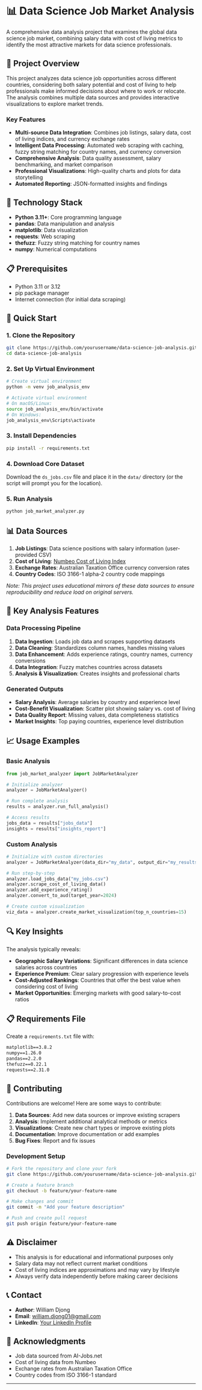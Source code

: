 # 📊 Data Science Job Market Analysis

A comprehensive data analysis project that examines the global data science job market, combining salary data with cost of living metrics to identify the most attractive markets for data science professionals.

## 🎯 Project Overview

This project analyzes data science job opportunities across different countries, considering both salary potential and cost of living to help professionals make informed decisions about where to work or relocate. The analysis combines multiple data sources and provides interactive visualizations to explore market trends.

### Key Features

- **Multi-source Data Integration**: Combines job listings, salary data, cost of living indices, and currency exchange rates
- **Intelligent Data Processing**: Automated web scraping with caching, fuzzy string matching for country names, and currency conversion
- **Comprehensive Analysis**: Data quality assessment, salary benchmarking, and market comparison
- **Professional Visualizations**: High-quality charts and plots for data storytelling
- **Automated Reporting**: JSON-formatted insights and findings

## 🔧 Technology Stack

- **Python 3.11+**: Core programming language
- **pandas**: Data manipulation and analysis
- **matplotlib**: Data visualization
- **requests**: Web scraping
- **thefuzz**: Fuzzy string matching for country names
- **numpy**: Numerical computations

## 📋 Prerequisites

- Python 3.11 or 3.12
- pip package manager
- Internet connection (for initial data scraping)

## 🚀 Quick Start

### 1. Clone the Repository

```bash
git clone https://github.com/yourusername/data-science-job-analysis.git
cd data-science-job-analysis
```

### 2. Set Up Virtual Environment

```bash
# Create virtual environment
python -m venv job_analysis_env

# Activate virtual environment
# On macOS/Linux:
source job_analysis_env/bin/activate
# On Windows:
job_analysis_env\Scripts\activate
```

### 3. Install Dependencies

```bash
pip install -r requirements.txt
```

### 4. Download Core Dataset

Download the `ds_jobs.csv` file and place it in the `data/` directory (or the script will prompt you for the location).

### 5. Run Analysis

```bash
python job_market_analyzer.py
```

## 📊 Data Sources

1. **Job Listings**: Data science positions with salary information (user-provided CSV)
2. **Cost of Living**: [Numbeo Cost of Living Index](https://www.numbeo.com/cost-of-living/)
3. **Exchange Rates**: Australian Taxation Office currency conversion rates
4. **Country Codes**: ISO 3166-1 alpha-2 country code mappings

_Note: This project uses educational mirrors of these data sources to ensure reproducibility and reduce load on original servers._

## 🎯 Key Analysis Features

### Data Processing Pipeline

1. **Data Ingestion**: Loads job data and scrapes supporting datasets
2. **Data Cleaning**: Standardizes column names, handles missing values
3. **Data Enhancement**: Adds experience ratings, country names, currency conversions
4. **Data Integration**: Fuzzy matches countries across datasets
5. **Analysis & Visualization**: Creates insights and professional charts

### Generated Outputs

- **Salary Analysis**: Average salaries by country and experience level
- **Cost-Benefit Visualization**: Scatter plot showing salary vs. cost of living
- **Data Quality Report**: Missing values, data completeness statistics
- **Market Insights**: Top paying countries, experience level distribution

## 📈 Usage Examples

### Basic Analysis

```python
from job_market_analyzer import JobMarketAnalyzer

# Initialize analyzer
analyzer = JobMarketAnalyzer()

# Run complete analysis
results = analyzer.run_full_analysis()

# Access results
jobs_data = results["jobs_data"]
insights = results["insights_report"]
```

### Custom Analysis

```python
# Initialize with custom directories
analyzer = JobMarketAnalyzer(data_dir="my_data", output_dir="my_results")

# Run step-by-step
analyzer.load_jobs_data("my_jobs.csv")
analyzer.scrape_cost_of_living_data()
analyzer.add_experience_rating()
analyzer.convert_to_aud(target_year=2024)

# Create custom visualization
viz_data = analyzer.create_market_visualization(top_n_countries=15)
```

## 🔍 Key Insights

The analysis typically reveals:

- **Geographic Salary Variations**: Significant differences in data science salaries across countries
- **Experience Premium**: Clear salary progression with experience levels
- **Cost-Adjusted Rankings**: Countries that offer the best value when considering cost of living
- **Market Opportunities**: Emerging markets with good salary-to-cost ratios

## 📋 Requirements File

Create a `requirements.txt` file with:

```txt
matplotlib==3.8.2
numpy==1.26.0
pandas==2.2.0
thefuzz==0.22.1
requests==2.31.0
```

## 🤝 Contributing

Contributions are welcome! Here are some ways to contribute:

1. **Data Sources**: Add new data sources or improve existing scrapers
2. **Analysis**: Implement additional analytical methods or metrics
3. **Visualizations**: Create new chart types or improve existing plots
4. **Documentation**: Improve documentation or add examples
5. **Bug Fixes**: Report and fix issues

### Development Setup

```bash
# Fork the repository and clone your fork
git clone https://github.com/yourusername/data-science-job-analysis.git

# Create a feature branch
git checkout -b feature/your-feature-name

# Make changes and commit
git commit -m "Add your feature description"

# Push and create pull request
git push origin feature/your-feature-name
```

## ⚠️ Disclaimer

- This analysis is for educational and informational purposes only
- Salary data may not reflect current market conditions
- Cost of living indices are approximations and may vary by lifestyle
- Always verify data independently before making career decisions

## 📞 Contact

- **Author**: William Djong
- **Email**: william.djong01@gmail.com
- **LinkedIn**: [Your LinkedIn Profile](https://linkedin.com/in/william-djong)

## 🙏 Acknowledgments

- Job data sourced from AI-Jobs.net
- Cost of living data from Numbeo
- Exchange rates from Australian Taxation Office
- Country codes from ISO 3166-1 standard

---
